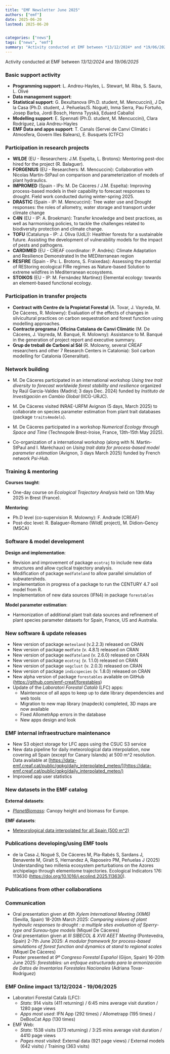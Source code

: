 ```yaml
---
title: "EMF Newsletter June 2025"
authors: ["emf"]
date: 2025-06-20
lastmod: 2025-06-20


categories: ["news"]
tags: ["news", "emf"]
summary: "Activity conducted at EMF between *13/12/2024* and *19/06/2025*"
---
```


Activity conducted at EMF between *13/12/2024* and *19/06/2025*

### Basic support activity

-   **Programming support**: L. Andreu-Hayles, L. Stewart, M. Riba, S. Saura, L. Olivé
-   **Data management support**: 
-   **Statistical support**: G. Bexultanova (Ph.D. student, M. Mencuccini), J De la Casa (Ph.D. student, J. Peñuelas/S. Nogué), Inma Serra, Pau Fortuño, Josep Barba, Jordi Bosch, Henna Tyyskä, Eduard Caballol
-   **Modelling support**: E. Spennati (Ph.D. student, M. Mencuccini), Clara Rodríguez, Laia Andreu-Hayles
-   **EMF Data and apps support**: T. Canals (Servei de Canvi Climàtic i Atmosfera, Govern Illes Balears), E. Busquets (CTFC)

### Participation in research projects

-   **WILDE** (EU - Researchers: J.M. Espelta, L. Brotons): Mentoring post-doc hired for the project (R. Balaguer).
-   **FORGENIUS** (EU - Researchers: M. Mencuccini): Collaboration with Nicolas Martin-StPaul on comparison and parameterization of models of plant hydraulics.
-   **IMPROMED** (Spain - IPs: M. De Cáceres / J.M. Espelta): Improving process-based models in their capability to forecast responses to drought. Field work conducted during winter-spring 2025.
-   **DRASTIC** (Spain - IP: M. Mencuccini): Tree water use and Drought responses: the roles of allometry, water storage and transport under climate change
-   **C4N** (EU - IP: A. Broekman): Transfer knowledge and best practices, as well as harmonising policies, to tackle the challenges related to biodiversity protection and climate change.
-   **TOFU** (Catalunya - IP: J. Oliva (UdL)): Healthier forests for a sustainable future. Assisting the development of vulnerability models for the impact of pests and pathogens.
-   **CARDIMED** (EU - CREAF coordinator: P. Andrés): Climate Adaptation and Resilience Demonstrated In the MEDiterranean region
-   **RESFIRE** (Spain - IPs: L. Brotons, S. Fraixedas): Assessing the potential of REStoring ecological FIRe regimes as Nature-based Solution to extreme wildfires in Mediterranean ecosystems.
-   **STOIKOS** (EU - IP: M. Fernández Martínez) Elemental ecology: towards an element-based functional ecology.

### Participation in transfer projects

-   **Contract with Centre de la Propietat Forestal** (A. Tovar, J. Vayreda, M. De Cáceres, R. Molowny): Evaluation of the effects of changes in silvicultural practices on carbon sequestration and forest function using modelling approaches.
-   **Contracte programa / Oficina Catalana de Canvi Climàtic** (M. De Cáceres, J. Vayreda, M. Banqué, R. Molowny): Assistance to M. Banqué in the generation of project report and executive summary.
-   **Grup de treball de Carboni al Sòl** (R. Molowny, several CREAF researchers and other 7 Research Centers in Catalonia): Soil carbon modelling for Catalonia (Generalitat).

### Network building

-  M. De Cáceres participated in an international workshop *Using tree trait diversity to forecast worldwide forest stability and resilience* organized by Raúl García-Valdes (Madrid; 3 days Dec. 2024) funded by *Instituto de Investigación en Cambio Global* (IICG-URJC).

-  M. De Cáceres visited INRAE-URFM Avignon (5 days, March 2025) to collaborate on species parameter estimation from plant trait databases (package `traits4models`).

-  M. De Cáceres participated in a workshop *Numerical Ecology through Space and Time* (Technopole Brest-Iroise, France, 13th-15th May 2025).

-  Co-organization of a international workshop (along with N. Martin-StPaul and I. Maréchaux) on *Using trait data for process-based model parameter estimation* (Avignon, 3 days March 2025) funded by French network *Psi-Hub*.

### Training & mentoring

**Courses taught**:

-   One-day course on *Ecological Trajectory Analysis* held on 13th May 2025 in Brest (France).

**Mentoring**:

-   Ph.D level (co-supervision R. Molowny): F. Andrade (CREAF)
-   Post-doc level: R. Balaguer-Romano (WildE project), M. Didion-Gency (MSCA)

### Software & model development

**Design and implementation**:

-   Revision and improvement of package `ecotraj` to include new data structures and allow cyclical trajectory analysis.
-   Modification of package `medfateland` to allow parallel simulation of subwatersheds.
-   Implementation in progress of a package to run the CENTURY 4.7 soil model from R.
-   Implementation of new data sources (IFN4) in package `forestables`

**Model parameter estimation**:

-   Harmonization of additional plant trait data sources and refinement of plant species parameter datasets for Spain, France, US and Australia.


### New software & update releases

-   New version of package `meteoland` (v.2.2.3) released on CRAN
-   New version of package `medfate` (v. 4.8.1) released on CRAN
-   New version of package `medfateland` (v. 2.6.0) released on CRAN
-   New version of package `ecotraj` (v. 1.1.0) released on CRAN
-   New version of package `vegclust` (v. 2.0.3) released on CRAN
-   New version of package `indicspecies` (v. 1.8.0) released on CRAN
-   New alpha version of package `forestables` available on GitHub (https://github.com/emf-creaf/forestables)
-   Update of the *Laboratori Forestal Català* (LFC) apps:
    -   Maintenance of all apps to keep up to date library dependencies and web tools
    -   Migration to new map library (mapdeck) completed, 3D maps are now available
    -   Fixed AllometrApp errors in the database
    -   New apps design and look

### EMF internal infraestructure maintenance

-   New S3 object storage for LFC apps using the CSUC S3 service
-   New data pipeline for daily meteorological data interpolation, now covering all Spain (except for Canary Islands) at 500 m^2 resolution. Data available at [https://data-emf.creaf.cat/public/gpkg/daily_interpolated_meteo/](https://data-emf.creaf.cat/public/gpkg/daily_interpolated_meteo/)
-   Improved app user statistics

### New datasets in the EMF catalog

**External datasets**:

  +   [*PlanetBiomass*](https://zenodo.org/records/8154445): Canopy height and biomass for Europe.

**EMF datasets**:

  +   [Meteorological data interpolated for all Spain (500 m^2)](https://data-emf.creaf.cat/public/gpkg/daily_interpolated_meteo/)

### Publications developing/using EMF tools

-   de la Casa J, Nogué S, De Cáceres M, Pla-Rabés S, Sardans J, Benavente M, Giralt S, Hernandez A, Raposeiro PM, Peñuelas J (2025) Understanding two millenia ecosystem perturbations on the Azores archipelago
through elementome trajectories. Ecological Indicators 176: 113630 (https://doi.org/10.1016/j.ecolind.2025.113630).

### Publications from other collaborations


### Communication

-   Oral presentation given at *6th Xylem International Meeting (XIM6)* (Sevilla, Spain) 18-20th March 2025: *Comparing visions of plant hydraulic responses to drought : a multiple sites evaluation of Sperry-type and Sureau-type models* (Miquel De Cáceres)
-   Oral presentation given at *III SIBECOL & XVII AEET Meeting* (Pontevedra, Spain) 2-7th June 2025: *A modular framework for process-based simulations of forest function and dynamics at stand to regional scales* (Miquel De Cáceres)
-   Poster presented at *9º Congreso Forestal Español* (Gijon, Spain) 16-20th June 2025: *forestables: un enfoque estructurado para la armonización de Datos de Inventarios Forestales Nacionales* (Adriana Tovar-Rodríguez)

### EMF Online impact 13/12/2024 - 19/06/2025

-   Laboratori Forestal Català (LFC):
    -   *Stats*: 914 visits (411 returning) / 6:45 mins average visit duration / 1280 page views
    -   *Apps most used*: IFN App (292 times) / Allometrapp (195 times) / DeBosCat App (130 times)
-   EMF Web:
    -   *Stats*: 1538 visits (373 returning) / 3:25 mins average visit duration / 4410 page views
    -   *Pages most visited*: External data (921 page views) / External models (642 visits) / Training (363 visits)
